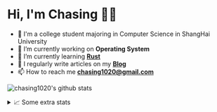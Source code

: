 # Hi, I'm Chasing 👋🏻

- 🏫 I'm a college student majoring in Computer Science in ShangHai University
- 🔭 I’m currently working on **Operating System**
- 🌱 I’m currently learning [**Rust**](https://www.rust-lang.org/)
- 📝 I regularly write articles on my [**Blog**](https://chasing1020.github.io)
- 📫 How to reach me **chasing1020@gmail.com**

![chasing1020's github stats](https://github-readme-stats.vercel.app/api?username=chasing1020&show_icons=true&theme=github_dark&hide_title=true&count_private=true)

<details>
  <summary>
    📈 Some extra stats
  </summary>
  <br/>
  <img src="https://github-profile-trophy.vercel.app/?username=chasing1020&column=4&theme=nord&margin-w=18&margin-h=15"/>
</details>
